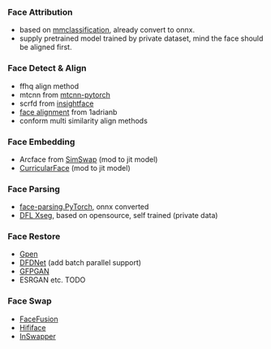 ### Face Attribution

- based on [mmclassification](https://github.com/open-mmlab/mmclassification), already convert to onnx.
- supply pretrained model trained by private dataset, mind the face should be aligned first.


### Face Detect & Align

- ffhq align method
- mtcnn from [mtcnn-pytorch](https://github.com/TropComplique/mtcnn-pytorch)
- scrfd from [insightface](https://github.com/deepinsight/insightface/tree/master/detection/scrfd)
- [face alignment](https://github.com/1adrianb/face-alignment) from 1adrianb
- conform multi similarity align methods


### Face Embedding

- Arcface from [SimSwap](https://github.com/neuralchen/SimSwap) (mod to jit model)
- [CurricularFace](https://github.com/HuangYG123/CurricularFace) (mod to jit model)

### Face Parsing

- [face-parsing.PyTorch](./face_parsing/face_parsing_api.py), onnx converted
- [DFL Xseg](./face_parsing/dfl_xseg_net.py), based on opensource, self trained (private data)

### Face Restore 

- [Gpen](https://github.com/yangxy/GPEN)
- [DFDNet](https://github.com/csxmli2016/DFDNet) (add batch parallel support)
- [GFPGAN](https://github.com/TencentARC/GFPGAN)
- ESRGAN etc. TODO

### Face Swap

- [FaceFusion](https://modelscope.cn/models/damo/cv_unet-image-face-fusion_damo/)
- [Hififace](https://johann.wang/HifiFace/)
- [InSwapper](https://github.com/deepinsight/insightface)